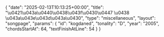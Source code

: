 {
    "date": "2025-02-13T10:13:25+00:00",
    "title": "\u0421\u043a\u0440\u0438\u043f\u0430\u0447 \u0438 \u043a\u043e\u043d\u043a\u0430",
    "type": "miscellaneous",
    "layout": "songpage",
    "params": {
        "id": "kogdaned",
        "tonality": "D",
        "year": "2005",
        "chordsStartAt": 64,
        "textFinishAtLine": 54
    }
}